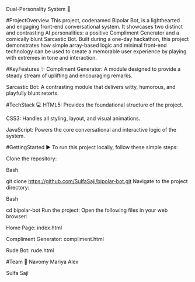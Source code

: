 Dual-Personality System 🤖

#ProjectOverview
This project, codenamed Bipolar Bot, is a lighthearted and engaging front-end conversational system. It showcases two distinct and contrasting AI personalities: a positive Compliment Generator and a comically blunt Sarcastic Bot. Built during a one-day hackathon, this project demonstrates how simple array-based logic and minimal front-end technology can be used to create a memorable user experience by playing with extremes in tone and interaction.

#KeyFeatures ✨
Compliment Generator: A module designed to provide a steady stream of uplifting and encouraging remarks.

Sarcastic Bot: A contrasting module that delivers witty, humorous, and playfully blunt retorts.

#TechStack 💻
HTML5: Provides the foundational structure of the project.

CSS3: Handles all styling, layout, and visual animations.

JavaScript: Powers the core conversational and interactive logic of the system.

#GettingStarted ▶️
To run this project locally, follow these simple steps:

Clone the repository:

Bash

git clone https://github.com/SulfaSaji/bipolar-bot.git
Navigate to the project directory:

Bash

cd bipolar-bot
Run the project: Open the following files in your web browser:

Home Page: index.html

Compliment Generator: compliment.html

Rude Bot: rude.html

#Team 🤝
Navomy Mariya Alex

Sulfa Saji
